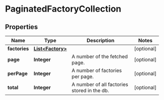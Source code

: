
# PaginatedFactoryCollection

## Properties
Name | Type | Description | Notes
------------ | ------------- | ------------- | -------------
**factories** | [**List&lt;Factory&gt;**](Factory.md) |  |  [optional]
**page** | **Integer** | A number of the fetched page. |  [optional]
**perPage** | **Integer** | A number of factories per page. |  [optional]
**total** | **Integer** | A number of all factories stored in the db. |  [optional]



